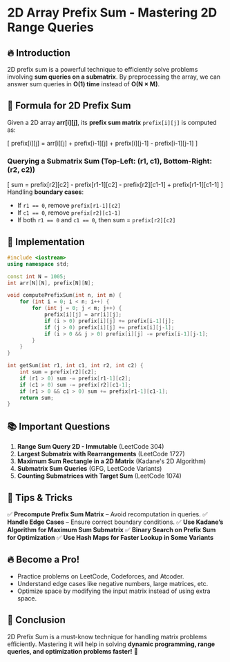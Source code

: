 # 2D Array Prefix Sum - Mastering 2D Range Queries

## 🔥 Introduction
2D prefix sum is a powerful technique to efficiently solve problems involving **sum queries on a submatrix**. By preprocessing the array, we can answer sum queries in **O(1) time** instead of **O(N × M)**.

## 📌 Formula for 2D Prefix Sum
Given a 2D array **arr[i][j]**, its **prefix sum matrix** `prefix[i][j]` is computed as:

\[
prefix[i][j] = arr[i][j] + prefix[i-1][j] + prefix[i][j-1] - prefix[i-1][j-1]
\]

### Querying a Submatrix Sum (Top-Left: (r1, c1), Bottom-Right: (r2, c2))
\[
sum = prefix[r2][c2] - prefix[r1-1][c2] - prefix[r2][c1-1] + prefix[r1-1][c1-1]
\]
Handling **boundary cases**:
- If `r1 == 0`, remove `prefix[r1-1][c2]`
- If `c1 == 0`, remove `prefix[r2][c1-1]`
- If both `r1 == 0` and `c1 == 0`, then sum = `prefix[r2][c2]`

## 🚀 Implementation
```cpp
#include <iostream>
using namespace std;

const int N = 1005;
int arr[N][N], prefix[N][N];

void computePrefixSum(int n, int m) {
    for (int i = 0; i < n; i++) {
        for (int j = 0; j < m; j++) {
            prefix[i][j] = arr[i][j];
            if (i > 0) prefix[i][j] += prefix[i-1][j];
            if (j > 0) prefix[i][j] += prefix[i][j-1];
            if (i > 0 && j > 0) prefix[i][j] -= prefix[i-1][j-1];
        }
    }
}

int getSum(int r1, int c1, int r2, int c2) {
    int sum = prefix[r2][c2];
    if (r1 > 0) sum -= prefix[r1-1][c2];
    if (c1 > 0) sum -= prefix[r2][c1-1];
    if (r1 > 0 && c1 > 0) sum += prefix[r1-1][c1-1];
    return sum;
}
```

## 📚 Important Questions
1. **Range Sum Query 2D - Immutable** (LeetCode 304)
2. **Largest Submatrix with Rearrangements** (LeetCode 1727)
3. **Maximum Sum Rectangle in a 2D Matrix** (Kadane's 2D Algorithm)
4. **Submatrix Sum Queries** (GFG, LeetCode Variants)
5. **Counting Submatrices with Target Sum** (LeetCode 1074)

## 🎯 Tips & Tricks
✅ **Precompute Prefix Sum Matrix** – Avoid recomputation in queries.
✅ **Handle Edge Cases** – Ensure correct boundary conditions.
✅ **Use Kadane’s Algorithm for Maximum Sum Submatrix**
✅ **Binary Search on Prefix Sum for Optimization**
✅ **Use Hash Maps for Faster Lookup in Some Variants**

## 🔥 Become a Pro!
- Practice problems on LeetCode, Codeforces, and Atcoder.
- Understand edge cases like negative numbers, large matrices, etc.
- Optimize space by modifying the input matrix instead of using extra space.

## 🌟 Conclusion
2D Prefix Sum is a must-know technique for handling matrix problems efficiently. Mastering it will help in solving **dynamic programming, range queries, and optimization problems faster!** 🚀

